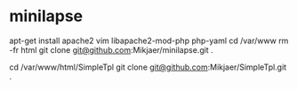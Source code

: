 # minilapse

apt-get install apache2 vim libapache2-mod-php php-yaml
cd /var/www
rm -fr html
git clone git@github.com:Mikjaer/minilapse.git .

cd /var/www/html/SimpleTpl
git clone git@github.com:Mikjaer/SimpleTpl.git .
